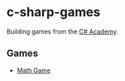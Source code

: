 # c-sharp-games

Building games from the [C# Academy](https://www.thecsharpacademy.com/).

## Games

- [Math Game](https://github.com/jli82/c-sharp-games/tree/main/MathGame)